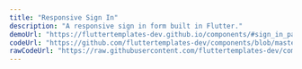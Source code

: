 ```yaml
---
title: "Responsive Sign In"
description: "A responsive sign in form built in Flutter."
demoUrl: "https://fluttertemplates-dev.github.io/components/#sign_in_page2"
codeUrl: "https://github.com/fluttertemplates-dev/components/blob/master/lib/components/forms/sign_in/sign_in_page2.dart"
rawCodeUrl: "https://raw.githubusercontent.com/fluttertemplates-dev/components/master/lib/components/forms/sign_in/sign_in_page2.dart"
---
```

